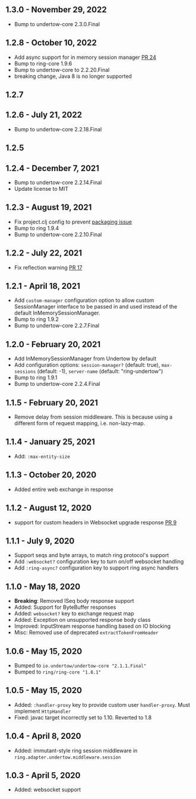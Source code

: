 ## 1.3.0 - November 29, 2022

- Bump to undertow-core 2.3.0.Final

## 1.2.8 - October 10, 2022

- Add async support for in memory session manager [PR 24](https://github.com/luminus-framework/ring-undertow-adapter/pull/24)
- Bump to ring-core 1.9.6
- Bump to undertow-core to 2.2.20.Final
- breaking change, Java 8 is no longer supported

## 1.2.7

## 1.2.6 - July 21, 2022

- Bump to undertow-core 2.2.18.Final

## 1.2.5

## 1.2.4 - December 7, 2021

- Bump to undertow-core 2.2.14.Final
- Update license to MIT

## 1.2.3 - August 19, 2021

- Fix project.clj config to prevent [packaging issue](https://github.com/luminus-framework/ring-undertow-adapter/issues/19)
- Bump to ring 1.9.4
- Bump to undertow-core 2.2.10.Final

## 1.2.2 - July 22, 2021

- Fix reflection warning [PR 17](https://github.com/luminus-framework/ring-undertow-adapter/pull/17)

## 1.2.1 - April 18, 2021

- Add `custom-manager` configuration option to allow custom SessionManager interface to be passed in and used instead of the default InMemorySessionManager.
- Bump to ring 1.9.2
- Bump to undertow-core 2.2.7.Final

## 1.2.0 - February 20, 2021

- Add InMemorySessionManager from Undertow by default
- Add configuration options: `session-manager?` (default: true), `max-sessions` (default: -1), `server-name` (default: "ring-undertow")
- Bump to ring 1.9.1
- Bump to undertow-core 2.2.4.Final

## 1.1.5 - February 20, 2021
- Remove delay from session middleware. This is because using a different form of request mapping, i.e. non-lazy-map.

## 1.1.4 - January 25, 2021
- Add: `:max-entity-size`

## 1.1.3 - October 20, 2020
- Added entire web exchange in response

## 1.1.2 - August 12, 2020
- support for custom headers in Websocket upgrade response [PR 9](https://github.com/luminus-framework/ring-undertow-adapter/pull/9)

## 1.1.1 - July 9, 2020
- Support seqs and byte arrays, to match ring protocol's support
- Add `:websocket?` configuration key to turn on/off websocket handling
- Add `:ring-async?` configuration key to support ring async handlers

## 1.1.0 - May 18, 2020
- **Breaking**: Removed ISeq body response support
- Added: Support for ByteBuffer responses
- Added: `websocket?` key to exchange request map
- Added: Exception on unsupported response body class
- Improved: InputStream response handling based on IO blocking
- Misc: Removed use of deprecated `extractTokenFromHeader` 

## 1.0.6 - May 15, 2020
- Bumped to `io.undertow/undertow-core "2.1.1.Final"`
- Bumped to `ring/ring-core "1.8.1"`

## 1.0.5 - May 15, 2020
- Added: `:handler-proxy` key to provide custom user `handler-proxy`. Must implement `HttpHandler`
- Fixed: javac target incorrectly set to 1.10. Reverted to 1.8

## 1.0.4 - April 8, 2020
- Added: immutant-style ring session middleware in `ring.adapter.undertow.middleware.session`

## 1.0.3 - April 5, 2020
- Added: websocket support
